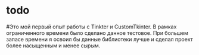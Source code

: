 # todo
#Это мой первый опыт работы с Tinkter и CustomTkinter. В рамках ограниченного времени было сделано данное тестовое. 
При большем запасе времени я освоил бы данные библиотеки лучше и сделал проект более насыщенным и менее сырым.
